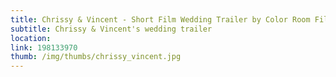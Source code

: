 ```yaml
---
title: Chrissy & Vincent - Short Film Wedding Trailer by Color Room Films
subtitle: Chrissy & Vincent's wedding trailer
location:
link: 198133970
thumb: /img/thumbs/chrissy_vincent.jpg
---
```

